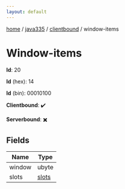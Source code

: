 ```yaml
---
layout: default
---
```


[home](/)  /  [java335](/protocol/java335)  /  [clientbound](/protocol/java335/clientbound)  /  window-items

# Window-items

**Id**: 20

**Id** (hex): 14

**Id** (bin): 00010100

**Clientbound**: ✔️

**Serverbound**: ✖️

## Fields

Name | Type
---|---
window | ubyte
slots | [slots](/protocol/java335/arrays)

